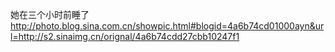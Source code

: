 她在三个小时前睡了
http://photo.blog.sina.com.cn/showpic.html#blogid=4a6b74cd01000ayn&url=http://s2.sinaimg.cn/orignal/4a6b74cdd27cbb10247f1
